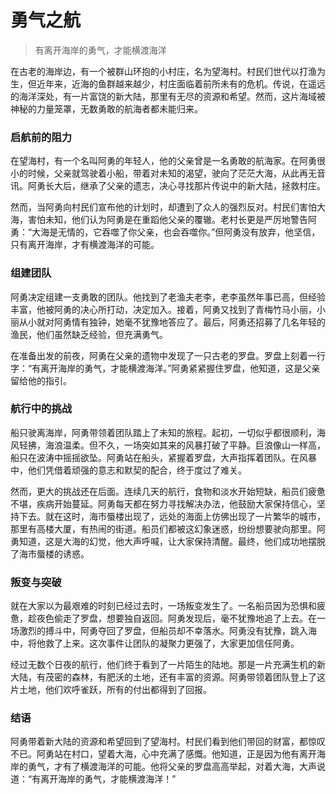 # 勇气之航
> 有离开海岸的勇气，才能横渡海洋

在古老的海岸边，有一个被群山环抱的小村庄，名为望海村。村民们世代以打渔为生，但近年来，近海的鱼群越来越少，村庄面临着前所未有的危机。传说，在遥远的海洋深处，有一片富饶的新大陆，那里有无尽的资源和希望。然而，这片海域被神秘的力量笼罩，无数勇敢的航海者都未能归来。

### 启航前的阻力

在望海村，有一个名叫阿勇的年轻人，他的父亲曾是一名勇敢的航海家。在阿勇很小的时候，父亲就驾驶着小船，带着对未知的渴望，驶向了茫茫大海，从此再无音讯。阿勇长大后，继承了父亲的遗志，决心寻找那片传说中的新大陆，拯救村庄。

然而，当阿勇向村民们宣布他的计划时，却遭到了众人的强烈反对。村民们害怕大海，害怕未知，他们认为阿勇是在重蹈他父亲的覆辙。老村长更是严厉地警告阿勇：“大海是无情的，它吞噬了你父亲，也会吞噬你。”但阿勇没有放弃，他坚信，只有离开海岸，才有横渡海洋的可能。

### 组建团队

阿勇决定组建一支勇敢的团队。他找到了老渔夫老李，老李虽然年事已高，但经验丰富，他被阿勇的决心所打动，决定加入。接着，阿勇又找到了青梅竹马小丽，小丽从小就对阿勇情有独钟，她毫不犹豫地答应了。最后，阿勇还招募了几名年轻的渔民，他们虽然缺乏经验，但充满勇气。

在准备出发的前夜，阿勇在父亲的遗物中发现了一只古老的罗盘。罗盘上刻着一行字：“有离开海岸的勇气，才能横渡海洋。”阿勇紧紧握住罗盘，他知道，这是父亲留给他的指引。

### 航行中的挑战

船只驶离海岸，阿勇带领着团队踏上了未知的旅程。起初，一切似乎都很顺利，海风轻拂，海浪温柔。但不久，一场突如其来的风暴打破了平静。巨浪像山一样高，船只在波涛中摇摇欲坠。阿勇站在船头，紧握着罗盘，大声指挥着团队。在风暴中，他们凭借着顽强的意志和默契的配合，终于度过了难关。

然而，更大的挑战还在后面。连续几天的航行，食物和淡水开始短缺，船员们疲惫不堪，疾病开始蔓延。阿勇每天都在努力寻找解决办法，他鼓励大家保持信心，坚持下去。就在这时，海市蜃楼出现了，远处的海面上仿佛出现了一片繁华的城市，那里有高楼大厦，有热闹的街道。船员们都被这幻象迷惑，纷纷想要驶向那里。阿勇知道，这是大海的幻觉，他大声呼喊，让大家保持清醒。最终，他们成功地摆脱了海市蜃楼的诱惑。

### 叛变与突破

就在大家以为最艰难的时刻已经过去时，一场叛变发生了。一名船员因为恐惧和疲惫，趁夜色偷走了罗盘，想要独自返回。阿勇发现后，毫不犹豫地追了上去。在一场激烈的搏斗中，阿勇夺回了罗盘，但船员却不幸落水。阿勇没有犹豫，跳入海中，将他救了上来。这次事件让团队的凝聚力更强了，大家更加信任阿勇。

经过无数个日夜的航行，他们终于看到了一片陌生的陆地。那是一片充满生机的新大陆，有茂密的森林，有肥沃的土地，还有丰富的资源。阿勇带领着团队登上了这片土地，他们欢呼雀跃，所有的付出都得到了回报。

### 结语

阿勇带着新大陆的资源和希望回到了望海村。村民们看到他们带回的财富，都惊叹不已。阿勇站在村口，望着大海，心中充满了感慨。他知道，正是因为他有离开海岸的勇气，才有了横渡海洋的可能。他将父亲的罗盘高高举起，对着大海，大声说道：“有离开海岸的勇气，才能横渡海洋！”